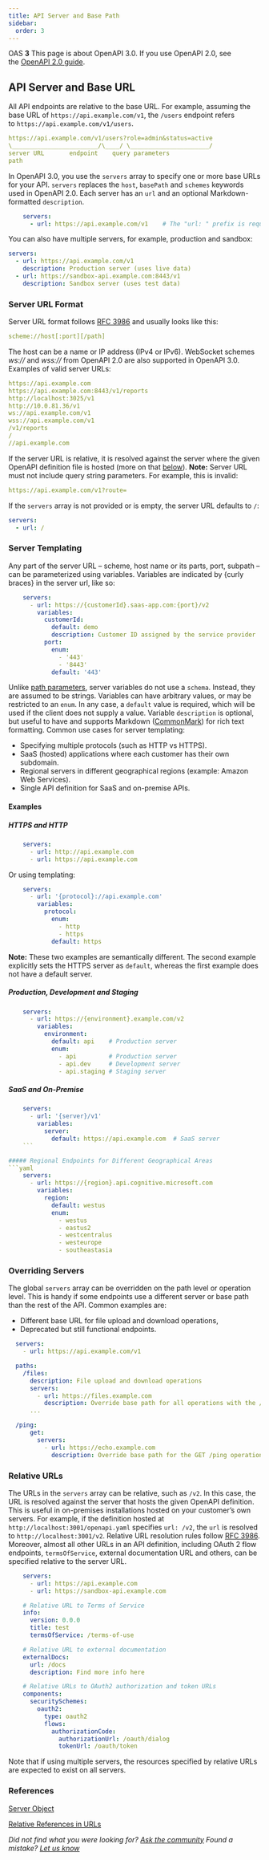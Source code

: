 ```yaml
---
title: API Server and Base Path
sidebar:
  order: 3
---
```


OAS **3** This page is about OpenAPI 3.0. If you use OpenAPI 2.0, see the [OpenAPI 2.0 guide](/docs/specification/2-0/api-host-and-base-path/).

## API Server and Base URL

All API endpoints are relative to the base URL. For example, assuming the base URL of `https://api.example.com/v1`, the `/users` endpoint refers to `https://api.example.com/v1/users`.

```yaml
https://api.example.com/v1/users?role=admin&status=active
\________________________/\____/ \______________________/
server URL       endpoint    query parameters
path
```

In OpenAPI 3.0, you use the `servers` array to specify one or more base URLs for your API. `servers` replaces the `host`, `basePath` and `schemes` keywords used in OpenAPI 2.0. Each server has an `url` and an optional Markdown-formatted `description`.

```yaml
    servers:
      - url: https://api.example.com/v1    # The "url: " prefix is required
```

You can also have multiple servers, for example, production and sandbox:

```yaml
servers:
  - url: https://api.example.com/v1
    description: Production server (uses live data)
  - url: https://sandbox-api.example.com:8443/v1
    description: Sandbox server (uses test data)
```

### Server URL Format

Server URL format follows [RFC 3986](https://tools.ietf.org/html/rfc3986) and usually looks like this:

```yaml
scheme://host[:port][/path]
```

The host can be a name or IP address (IPv4 or IPv6). WebSocket schemes _ws://_ and _wss://_ from OpenAPI 2.0 are also supported in OpenAPI 3.0. Examples of valid server URLs:

```yaml
https://api.example.com
https://api.example.com:8443/v1/reports
http://localhost:3025/v1
http://10.0.81.36/v1
ws://api.example.com/v1
wss://api.example.com/v1
/v1/reports
/
//api.example.com
```

If the server URL is relative, it is resolved against the server where the given OpenAPI definition file is hosted (more on that [below](#relative-urls)). **Note:** Server URL must not include query string parameters. For example, this is invalid:

```yaml
https://api.example.com/v1?route=
```

If the `servers` array is not provided or is empty, the server URL defaults to `/`:

```yaml
servers:
  - url: /
```

### Server Templating

Any part of the server URL – scheme, host name or its parts, port, subpath – can be parameterized using variables. Variables are indicated by {curly braces} in the server url, like so:

```yaml
    servers:
      - url: https://{customerId}.saas-app.com:{port}/v2
        variables:
          customerId:
            default: demo
            description: Customer ID assigned by the service provider
          port:
            enum:
              - '443'
              - '8443'
            default: '443'
```

Unlike [path parameters](/docs/specification/describing-parameters/#path), server variables do not use a `schema`. Instead, they are assumed to be strings. Variables can have arbitrary values, or may be restricted to an `enum`. In any case, a `default` value is required, which will be used if the client does not supply a value. Variable `description` is optional, but useful to have and supports Markdown ([CommonMark](http://commonmark.org/help/)) for rich text formatting. Common use cases for server templating:

- Specifying multiple protocols (such as HTTP vs HTTPS).
- SaaS (hosted) applications where each customer has their own subdomain.
- Regional servers in different geographical regions (example: Amazon Web Services).
- Single API definition for SaaS and on-premise APIs.

#### Examples

##### HTTPS and HTTP

```yaml
    servers:
      - url: http://api.example.com
      - url: https://api.example.com
```

Or using templating:

```yaml
    servers:
      - url: '{protocol}://api.example.com'
        variables:
          protocol:
            enum:
              - http
              - https
            default: https
```

**Note:** These two examples are semantically different. The second example explicitly sets the HTTPS server as `default`, whereas the first example does not have a default server.

##### Production, Development and Staging

```yaml
    servers:
      - url: https://{environment}.example.com/v2
        variables:
          environment:
            default: api    # Production server
            enum:
              - api         # Production server
              - api.dev     # Development server
              - api.staging # Staging server
```

##### SaaS and On-Premise

````yaml
    servers:
      - url: '{server}/v1'
        variables:
          server:
            default: https://api.example.com  # SaaS server
    ```

##### Regional Endpoints for Different Geographical Areas
```yaml
    servers:
      - url: https://{region}.api.cognitive.microsoft.com
        variables:
          region:
            default: westus
            enum:
              - westus
              - eastus2
              - westcentralus
              - westeurope
              - southeastasia
````

### Overriding Servers

The global `servers` array can be overridden on the path level or operation level. This is handy if some endpoints use a different server or base path than the rest of the API. Common examples are:

- Different base URL for file upload and download operations,
- Deprecated but still functional endpoints.

```yaml
  servers:
    - url: https://api.example.com/v1

  paths:
    /files:
      description: File upload and download operations
      servers:
        - url: https://files.example.com
          description: Override base path for all operations with the /files path
      ...

  /ping:
      get:
        servers:
          - url: https://echo.example.com
            description: Override base path for the GET /ping operation
```

### Relative URLs

The URLs in the `servers` array can be relative, such as `/v2`. In this case, the URL is resolved against the server that hosts the given OpenAPI definition. This is useful in on-premises installations hosted on your customer’s own servers. For example, if the definition hosted at `http://localhost:3001/openapi.yaml` specifies `url: /v2`, the `url` is resolved to `http://localhost:3001/v2`. Relative URL resolution rules follow [RFC 3986](https://tools.ietf.org/html/rfc3986). Moreover, almost all other URLs in an API definition, including OAuth 2 flow endpoints, `termsOfService`, external documentation URL and others, can be specified relative to the server URL.

```yaml
    servers:
      - url: https://api.example.com
      - url: https://sandbox-api.example.com

    # Relative URL to Terms of Service
    info:
      version: 0.0.0
      title: test
      termsOfService: /terms-of-use

    # Relative URL to external documentation
    externalDocs:
      url: /docs
      description: Find more info here

    # Relative URLs to OAuth2 authorization and token URLs
    components:
      securitySchemes:
        oauth2:
          type: oauth2
          flows:
            authorizationCode:
              authorizationUrl: /oauth/dialog
              tokenUrl: /oauth/token
```

Note that if using multiple servers, the resources specified by relative URLs are expected to exist on all servers.

### References

[Server Object](https://github.com/OAI/OpenAPI-Specification/blob/master/versions/3.0.3.md#server-object)

[Relative References in URLs](https://github.com/OAI/OpenAPI-Specification/blob/master/versions/3.0.3.md#relativeReferences)

_Did not find what you were looking for? [Ask the community](https://community.smartbear.com/t5/Swagger-Open-Source-Tools/bd-p/SwaggerOSTools)
Found a mistake? [Let us know](https://github.com/swagger-api/swagger.io/issues)_

```

```
